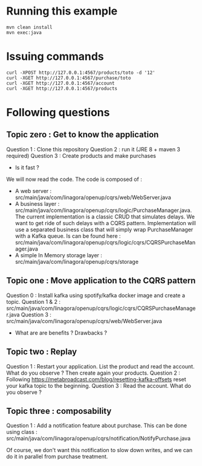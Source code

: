 # Running this example

```
mvn clean install
mvn exec:java
```

# Issuing commands

```
curl -XPOST http://127.0.0.1:4567/products/toto -d '12'
curl -XGET http://127.0.0.1:4567/purchase/toto
curl -XGET http://127.0.0.1:4567/account
curl -XGET http://127.0.0.1:4567/products
```

# Following questions

## Topic zero : Get to know the application

Question 1 : Clone this repository
Question 2 : run it (JRE 8 + maven 3 required)
Question 3 : Create products and make purchases

 - Is it fast ?

We will now read the code. The code is composed of :

 - A web server : src/main/java/com/linagora/openup/cqrs/web/WebServer.java
 - A business layer : src/main/java/com/linagora/openup/cqrs/logic/PurchaseManager.java. The current implementation is a classic CRUD that simulates delays. We want to get ride
 of such delays with a CQRS pattern. Implementation will use a separated business class that will simply wrap PurchaseManager with a Kafka queue. Is can be found here :
 src/main/java/com/linagora/openup/cqrs/logic/cqrs/CQRSPurchaseManager.java
 - A simple In Memory storage layer : src/main/java/com/linagora/openup/cqrs/storage

## Topic one : Move application to the CQRS pattern

Question 0 : Install kafka using spotify/kafka docker image and create a topic.
Question 1 & 2 : src/main/java/com/linagora/openup/cqrs/logic/cqrs/CQRSPurchaseManager.java
Question 3 : src/main/java/com/linagora/openup/cqrs/web/WebServer.java

 - What are are benefits ? Drawbacks ?

## Topic two : Replay

Question 1 : Restart your application. List the product and read the account. What do you observe ? Then create again your products.
Question 2 : Following https://metabroadcast.com/blog/resetting-kafka-offsets reset your kafka topic to the beginning.
Question 3 : Read the account. What do you observe ?

## Topic three : composability

Question 1 : Add a notification feature about purchase. This can be done using class : src/main/java/com/linagora/openup/cqrs/notification/NotifyPurchase.java

Of course, we don't want this notification to slow down writes, and we can do it in parallel from purchase treatment.